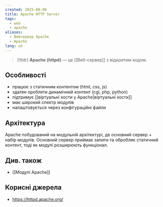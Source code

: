 ```yaml
---
created: 2025-08-06
title: Apache HTTP Server
tags:
  - web
  - apache
aliases:
  - Вебсервер Apache
  - Apache
lang: uk
---
```

> [!tldr]
> **Apache (httpd)** — це [[Веб-сервер]] з відкритим кодом.

## Особливості

- працює з статичним контентом (html, css, js)
- здатен оробляти динамічний контент (cgi, php, python)
- підтримує [[віртуальні хости у Apache|віртуальні хости]]
- має широкий спектр модулів
- налаштовується через конфігураційні файли

## Архітектура

Apache побудований на модульній архітектурі, де основний сервер + набір модулів. Основний сервер приймає запити та обробляє статичний контент, тоді як модулі розширюють функціонал.

## Див. також

- [[Модулі Apache]]

## Корисні джерела

- https://httpd.apache.org/